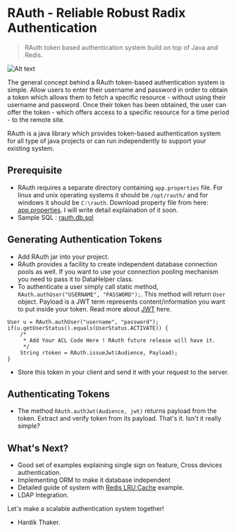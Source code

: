 # RAuth - Reliable Robust Radix Authentication
> RAuth token based authentication system build on top of Java and Redis.

![Alt text](http://i.imgur.com/2O7q6sq.png "RAuth Hardik")

The general concept behind a RAuth token-based authentication system is simple. Allow users to enter their username and password in order to obtain a token which allows them to fetch a specific resource - without using their username and password. Once their token has been obtained, the user can offer the token - which offers access to a specific resource for a time period - to the remote site.

RAuth is a java library which provides token-based authentication system for all type of java projects or can run independently to support your existing system.

## Prerequisite
* RAuth requires a separate directory containing `app.properties` file. For linux and unix operating systems it should be `/opt/rauth/` and for windows it should be `C:\rauth`. Download property file from here: [app.properties](https://github.com/thakerhardiks/RAuth/blob/master/rauth.properties). I will write detail explaination of it soon.
* Sample SQL : [rauth.db.sql](https://github.com/thakerhardiks/RAuth/blob/master/rauth.db.sql)

## Generating Authentication Tokens

* Add RAuth jar into your project.
* RAuth provides a facility to create independent database connection pools as well. If you want to use your connection pooling mechanism you need to pass it to DataHelper class.
* To authenticate a user simply call static method, `RAuth.authUser("USERNAME", "PASSWORD");`. This method will return `User` object. Payload is a JWT term represents content/information you want to put inside your token. Read more about [JWT](http://jwt.io) here.
```
User u = RAuth.authUser("username", "password");
if(u.getUserStatus().equals(UserStatus.ACTIVATE)) {							
	/* 
	 * Add Your ACL Code Here ! RAuth future release will have it.
	 */
	String rtoken = RAuth.issueJwt(Audience, Payload);			
}
```
* Store this token in your client and send it with your request to the server.

## Authenticating Tokens
* The method `RAuth.authJwt(Audience, jwt)` returns payload from the token. Extract and verify token from its payload.
That's it. Isn't it really simple?

## What's Next?
* Good set of examples explaining single sign on feature, Cross devices authentication.
* Implementing ORM to make it database independent
* Detailed guide of system with [Redis LRU Cache](http://redis.io/topics/lru-cache) example.
* LDAP Integration.

Let's make a scalable authentication system together!

- Hardik Thaker.



